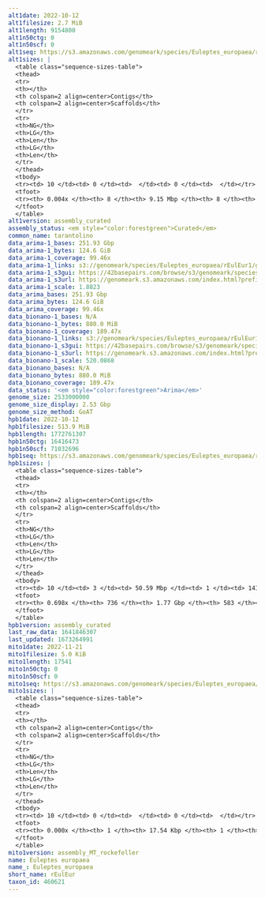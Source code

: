 ```yaml
---
alt1date: 2022-10-12
alt1filesize: 2.7 MiB
alt1length: 9154800
alt1n50ctg: 0
alt1n50scf: 0
alt1seq: https://s3.amazonaws.com/genomeark/species/Euleptes_europaea/rEulEur1/assembly_curated/rEulEur1.alt.cur.20221012.fasta.gz
alt1sizes: |
  <table class="sequence-sizes-table">
  <thead>
  <tr>
  <th></th>
  <th colspan=2 align=center>Contigs</th>
  <th colspan=2 align=center>Scaffolds</th>
  </tr>
  <tr>
  <th>NG</th>
  <th>LG</th>
  <th>Len</th>
  <th>LG</th>
  <th>Len</th>
  </tr>
  </thead>
  <tbody>
  <tr><td> 10 </td><td> 0 </td><td>  </td><td> 0 </td><td>  </td></tr>  <tr><td> 20 </td><td> 0 </td><td>  </td><td> 0 </td><td>  </td></tr>  <tr><td> 30 </td><td> 0 </td><td>  </td><td> 0 </td><td>  </td></tr>  <tr><td> 40 </td><td> 0 </td><td>  </td><td> 0 </td><td>  </td></tr>  <tr style="background-color:#cccccc;"><td> 50 </td><td> 0 </td><td>  </td><td> 0 </td><td>  </td></tr>  <tr><td> 60 </td><td> 0 </td><td>  </td><td> 0 </td><td>  </td></tr>  <tr><td> 70 </td><td> 0 </td><td>  </td><td> 0 </td><td>  </td></tr>  <tr><td> 80 </td><td> 0 </td><td>  </td><td> 0 </td><td>  </td></tr>  <tr><td> 90 </td><td> 0 </td><td>  </td><td> 0 </td><td>  </td></tr>  <tr><td> 100 </td><td> 0 </td><td>  </td><td> 0 </td><td>  </td></tr>  </tbody>
  <tfoot>
  <tr><th> 0.004x </th><th> 8 </th><th> 9.15 Mbp </th><th> 8 </th><th> 9.15 Mbp </th></tr>
  </tfoot>
  </table>
alt1version: assembly_curated
assembly_status: <em style="color:forestgreen">Curated</em>
common_name: tarantolino
data_arima-1_bases: 251.93 Gbp
data_arima-1_bytes: 124.6 GiB
data_arima-1_coverage: 99.46x
data_arima-1_links: s3://genomeark/species/Euleptes_europaea/rEulEur1/genomic_data/arima/<br>
data_arima-1_s3gui: https://42basepairs.com/browse/s3/genomeark/species/Euleptes_europaea/rEulEur1/genomic_data/arima/
data_arima-1_s3url: https://genomeark.s3.amazonaws.com/index.html?prefix=species/Euleptes_europaea/rEulEur1/genomic_data/arima/
data_arima-1_scale: 1.8823
data_arima_bases: 251.93 Gbp
data_arima_bytes: 124.6 GiB
data_arima_coverage: 99.46x
data_bionano-1_bases: N/A
data_bionano-1_bytes: 880.0 MiB
data_bionano-1_coverage: 189.47x
data_bionano-1_links: s3://genomeark/species/Euleptes_europaea/rEulEur1/genomic_data/bionano/<br>
data_bionano-1_s3gui: https://42basepairs.com/browse/s3/genomeark/species/Euleptes_europaea/rEulEur1/genomic_data/bionano/
data_bionano-1_s3url: https://genomeark.s3.amazonaws.com/index.html?prefix=species/Euleptes_europaea/rEulEur1/genomic_data/bionano/
data_bionano-1_scale: 520.0868
data_bionano_bases: N/A
data_bionano_bytes: 880.0 MiB
data_bionano_coverage: 189.47x
data_status: '<em style="color:forestgreen">Arima</em>'
genome_size: 2533000000
genome_size_display: 2.53 Gbp
genome_size_method: GoAT
hpb1date: 2022-10-12
hpb1filesize: 513.9 MiB
hpb1length: 1772761307
hpb1n50ctg: 16416473
hpb1n50scf: 71032696
hpb1seq: https://s3.amazonaws.com/genomeark/species/Euleptes_europaea/rEulEur1/assembly_curated/rEulEur1.hap2.cur.20221012.fasta.gz
hpb1sizes: |
  <table class="sequence-sizes-table">
  <thead>
  <tr>
  <th></th>
  <th colspan=2 align=center>Contigs</th>
  <th colspan=2 align=center>Scaffolds</th>
  </tr>
  <tr>
  <th>NG</th>
  <th>LG</th>
  <th>Len</th>
  <th>LG</th>
  <th>Len</th>
  </tr>
  </thead>
  <tbody>
  <tr><td> 10 </td><td> 3 </td><td> 50.59 Mbp </td><td> 1 </td><td> 141.84 Mbp </td></tr>  <tr><td> 20 </td><td> 8 </td><td> 41.92 Mbp </td><td> 3 </td><td> 123.84 Mbp </td></tr>  <tr><td> 30 </td><td> 15 </td><td> 33.05 Mbp </td><td> 5 </td><td> 109.33 Mbp </td></tr>  <tr><td> 40 </td><td> 24 </td><td> 23.27 Mbp </td><td> 8 </td><td> 93.21 Mbp </td></tr>  <tr style="background-color:#cccccc;"><td> 50 </td><td> 37 </td><td style="background-color:#88ff88;"> 16.42 Mbp </td><td> 11 </td><td style="background-color:#88ff88;"> 71.03 Mbp </td></tr>  <tr><td> 60 </td><td> 59 </td><td> 6.84 Mbp </td><td> 15 </td><td> 57.21 Mbp </td></tr>  <tr><td> 70 </td><td> 0 </td><td>  </td><td> 0 </td><td>  </td></tr>  <tr><td> 80 </td><td> 0 </td><td>  </td><td> 0 </td><td>  </td></tr>  <tr><td> 90 </td><td> 0 </td><td>  </td><td> 0 </td><td>  </td></tr>  <tr><td> 100 </td><td> 0 </td><td>  </td><td> 0 </td><td>  </td></tr>  </tbody>
  <tfoot>
  <tr><th> 0.698x </th><th> 736 </th><th> 1.77 Gbp </th><th> 583 </th><th> 1.77 Gbp </th></tr>
  </tfoot>
  </table>
hpb1version: assembly_curated
last_raw_data: 1641846307
last_updated: 1673264991
mito1date: 2022-11-21
mito1filesize: 5.0 KiB
mito1length: 17541
mito1n50ctg: 0
mito1n50scf: 0
mito1seq: https://s3.amazonaws.com/genomeark/species/Euleptes_europaea/rEulEur1/assembly_MT_rockefeller/rEulEur1.MT.20221121.fasta.gz
mito1sizes: |
  <table class="sequence-sizes-table">
  <thead>
  <tr>
  <th></th>
  <th colspan=2 align=center>Contigs</th>
  <th colspan=2 align=center>Scaffolds</th>
  </tr>
  <tr>
  <th>NG</th>
  <th>LG</th>
  <th>Len</th>
  <th>LG</th>
  <th>Len</th>
  </tr>
  </thead>
  <tbody>
  <tr><td> 10 </td><td> 0 </td><td>  </td><td> 0 </td><td>  </td></tr>  <tr><td> 20 </td><td> 0 </td><td>  </td><td> 0 </td><td>  </td></tr>  <tr><td> 30 </td><td> 0 </td><td>  </td><td> 0 </td><td>  </td></tr>  <tr><td> 40 </td><td> 0 </td><td>  </td><td> 0 </td><td>  </td></tr>  <tr style="background-color:#cccccc;"><td> 50 </td><td> 0 </td><td style="background-color:#ff8888;">  </td><td> 0 </td><td style="background-color:#ff8888;">  </td></tr>  <tr><td> 60 </td><td> 0 </td><td>  </td><td> 0 </td><td>  </td></tr>  <tr><td> 70 </td><td> 0 </td><td>  </td><td> 0 </td><td>  </td></tr>  <tr><td> 80 </td><td> 0 </td><td>  </td><td> 0 </td><td>  </td></tr>  <tr><td> 90 </td><td> 0 </td><td>  </td><td> 0 </td><td>  </td></tr>  <tr><td> 100 </td><td> 0 </td><td>  </td><td> 0 </td><td>  </td></tr>  </tbody>
  <tfoot>
  <tr><th> 0.000x </th><th> 1 </th><th> 17.54 Kbp </th><th> 1 </th><th> 17.54 Kbp </th></tr>
  </tfoot>
  </table>
mito1version: assembly_MT_rockefeller
name: Euleptes europaea
name_: Euleptes_europaea
short_name: rEulEur
taxon_id: 460621
---
```

